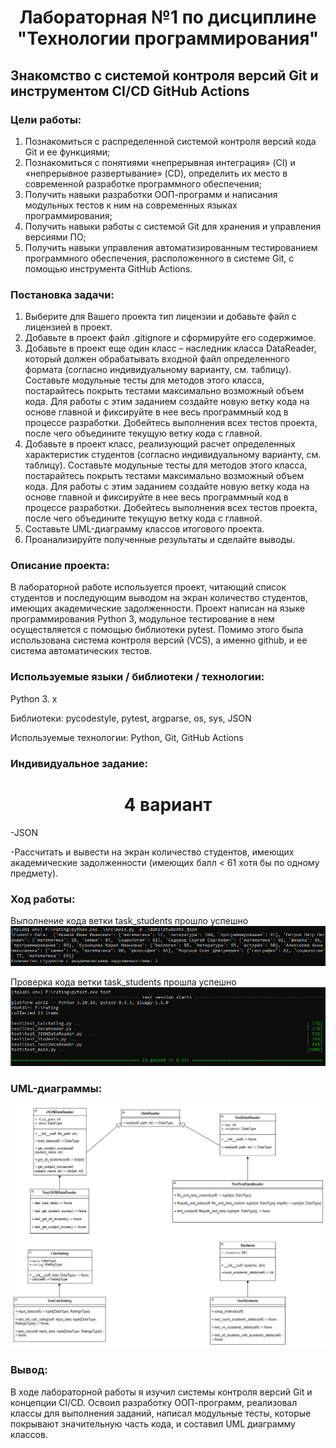 <h1 align="center">Лабораторная №1 по дисциплине "Технологии программирования"</h1>

## Знакомство с системой контроля версий Git и инструментом CI/CD GitHub Actions

### Цели работы:

1. Познакомиться c распределенной системой контроля версий кода Git и ее функциями;
2. Познакомиться с понятиями «непрерывная интеграция» (CI) и «непрерывное развертывание»
   (CD), определить их место в современной разработке программного обеспечения;
3. Получить навыки разработки ООП-программ и написания модульных тестов к ним на
   современных языках программирования;
4. Получить навыки работы с системой Git для хранения и управления версиями ПО;
5. Получить навыки управления автоматизированным тестированием программного обеспечения,
   расположенного в системе Git, с помощью инструмента GitHub Actions.


### Постановка задачи:

1. Выберите для Вашего проекта тип лицензии и добавьте файл с лицензией в проект.
2. Добавьте в проект файл .gitignore и сформируйте его содержимое.
3. Добавьте в проект еще один класс – наследник класса DataReader, который должен
обрабатывать входной файл определенного формата (согласно индивидуальному варианту, см.
таблицу). Составьте модульные тесты для методов этого класса, постарайтесь покрыть тестами
максимально возможный объем кода. Для работы с этим заданием создайте новую ветку кода на основе
главной и фиксируйте в нее весь программный код в процессе разработки. Добейтесь выполнения всех
тестов проекта, после чего объедините текущую ветку кода с главной.
4. Добавьте в проект класс, реализующий расчет определенных характеристик студентов
(согласно индивидуальному варианту, см. таблицу). Составьте модульные тесты для методов этого
класса, постарайтесь покрыть тестами максимально возможный объем кода. Для работы с этим
заданием создайте новую ветку кода на основе главной и фиксируйте в нее весь программный код в
процессе разработки. Добейтесь выполнения всех тестов проекта, после чего объедините текущую
ветку кода с главной.
5. Составьте UML-диаграмму классов итогового проекта.
6. Проанализируйте полученные результаты и сделайте выводы.

### Описание проекта:

В лабораторной работе используется проект, читающий список студентов и последующим выводом на экран количество студентов, имеющих академические задолженности.
Проект написан на языке программирования Python 3, модульное тестирование в нем осуществляется с помощью библиотеки pytest.
Помимо этого была использована система контроля версий (VCS), а именно github, и ее система автоматических тестов.

### Используемые языки / библиотеки / технологии:

<p>Python 3. x</p>
<p>Библиотеки: pycodestyle, pytest, argparse, os, sys, JSON</p>
<p>Используемые технологии: Python, Git, GitHub Actions</p>

### Индивидуальное задание:

<h1 align="center">4 вариант</h1>

<p>-JSON</p>
-Рассчитать и вывести на экран количество студентов,
имеющих академические задолженности (имеющих балл
< 61 хотя бы по одному предмету).

### Ход работы:

Выполнение кода ветки task_students прошло успешно
![image](https://github.com/Lucky357231/PTLab1/blob/main/img/photo_2024-10-12_02-08-13.jpg?raw=true)

Проверка кода ветки task_students прошла успешно
![image](https://github.com/Lucky357231/PTLab1/blob/main/img/photo_2024-10-12_02-07-58.jpg?raw=true)

### UML-диаграммы:

![image](https://github.com/Lucky357231/PTLab1/blob/main/img/Screenshot_7.jpg?raw=true)

### Вывод:

В ходе лабораторной работы я изучил системы контроля версий Git и концепции CI/CD. 
Освоил разработку ООП-программ, реализовал классы для выполнения заданий, написал модульные тесты, которые покрывают значительную часть кода, и составил UML диаграмму классов.

